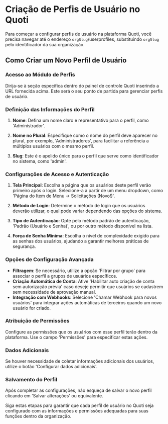 # Criação de Perfis de Usuário no Quoti

Para começar a configurar perfis de usuário na plataforma Quoti, você precisa navegar até o endereço `orgSlug`/userprofiles, substituindo `orgSlug` pelo identificador da sua organização.

## Como Criar um Novo Perfil de Usuário

### Acesso ao Módulo de Perfis
Dirija-se à seção específica dentro do painel de controle Quoti inserindo a URL fornecida acima. Este será o seu ponto de partida para gerenciar perfis de usuário.

### Definição das Informações do Perfil

1. **Nome**: Defina um nome claro e representativo para o perfil, como 'Administrador'.

2. **Nome no Plural**: Especifique como o nome do perfil deve aparecer no plural, por exemplo, 'Administradores', para facilitar a referência a múltiplos usuários com o mesmo perfil.

3. **Slug**: Este é o apelido único para o perfil que serve como identificador no sistema, como 'admin'.

### Configurações de Acesso e Autenticação

1. **Tela Principal**: Escolha a página que os usuários deste perfil verão primeiro após o login. Selecione-a a partir de um menu dropdown, como 'Página do Item de Menu → Solicitações (Novo!)'.

2. **Método de Login**: Determine o método de login que os usuários deverão utilizar, o qual pode variar dependendo das opções do sistema.

3. **Tipo de Autenticação**: Opte pelo método padrão de autenticação, 'Padrão (Usuário e Senha)', ou por outro método disponível na lista.

4. **Força de Senha Mínima**: Escolha o nível de complexidade exigido para as senhas dos usuários, ajudando a garantir melhores práticas de segurança.

### Opções de Configuração Avançada

- **Filtragem**: Se necessário, utilize a opção 'Filtrar por grupo' para associar o perfil a grupos de usuários específicos.
- **Criação Automática de Conta**: Ative 'Habilitar auto criação de conta sem autorização prévia' caso deseje permitir que usuários se cadastrem sem necessidade de aprovação manual.
- **Integração com Webhooks**: Selecione 'Chamar Webhook para novos usuários' para integrar ações automáticas de terceiros quando um novo usuário for criado.

### Atribuição de Permissões

Configure as permissões que os usuários com esse perfil terão dentro da plataforma. Use o campo 'Permissões' para especificar estas ações.

### Dados Adicionais

Se houver necessidade de coletar informações adicionais dos usuários, utilize o botão 'Configurar dados adicionais'.

### Salvamento do Perfil

Após completar as configurações, não esqueça de salvar o novo perfil clicando em 'Salvar alterações' ou equivalente.

Siga estas etapas para garantir que cada perfil de usuário no Quoti seja configurado com as informações e permissões adequadas para suas funções dentro da organização.
